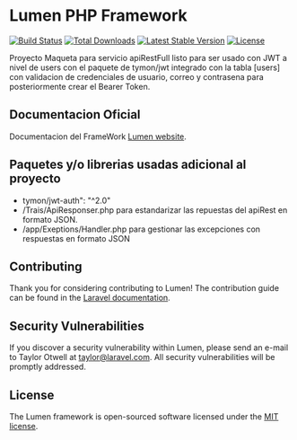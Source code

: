 # Lumen PHP Framework

[![Build Status](https://travis-ci.org/laravel/lumen-framework.svg)](https://travis-ci.org/laravel/lumen-framework)
[![Total Downloads](https://img.shields.io/packagist/dt/laravel/lumen-framework)](https://packagist.org/packages/laravel/lumen-framework)
[![Latest Stable Version](https://img.shields.io/packagist/v/laravel/lumen-framework)](https://packagist.org/packages/laravel/lumen-framework)
[![License](https://img.shields.io/packagist/l/laravel/lumen)](https://packagist.org/packages/laravel/lumen-framework)

Proyecto Maqueta para servicio apiRestFull listo para ser usado con JWT a nivel de users con el paquete de tymon/jwt integrado con la tabla [users] con validacion de credenciales de usuario, correo y contrasena para posteriormente crear el Bearer Token.

## Documentacion Oficial 

Documentacion del FrameWork [Lumen website](https://lumen.laravel.com/docs).

## Paquetes y/o librerias usadas adicional al proyecto

- tymon/jwt-auth": "^2.0"
- /Trais/ApiResponser.php para estandarizar las repuestas del apiRest en formato JSON.
- /app/Exeptions/Handler.php para gestionar las excepciones con respuestas en formato JSON 

## Contributing

Thank you for considering contributing to Lumen! The contribution guide can be found in the [Laravel documentation](https://laravel.com/docs/contributions).

## Security Vulnerabilities

If you discover a security vulnerability within Lumen, please send an e-mail to Taylor Otwell at taylor@laravel.com. All security vulnerabilities will be promptly addressed.

## License

The Lumen framework is open-sourced software licensed under the [MIT license](https://opensource.org/licenses/MIT).
